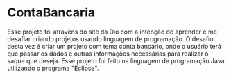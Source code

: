 # ContaBancaria 
Esse projeto foi atravéns do site da Dio com a intenção de aprender e me desafiar criando projetos usando linguagem de programação. O desafio desta vez é criar um projeto com tema conta bancário, onde o usuário terá que passar os dados e outras informações necessárias para realizar o saque que deseja. Esse projeto foi feito na linguagem de programação Java utilizando o programa "Eclipse".
